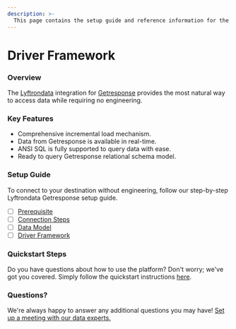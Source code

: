 ```yaml
---
description: >-
  This page contains the setup guide and reference information for the Getresponse source connector.
---
```


# Driver Framework

### Overview

The [Lyftrondata](https://www.lyftrondata.com/) integration for [Getresponse](https://www.lyftrondata.com/integration/marketing-analytics/getresponse/ ) provides the most natural way to access data while requiring no engineering.

### Key Features

* Comprehensive incremental load mechanism.
* Data from Getresponse is available in real-time.&#x20;
* ANSI SQL is fully supported to query data with ease.
* Ready to query Getresponse relational schema model.

### Setup Guide

To connect to your destination without engineering, follow our step-by-step Lyftrondata Getresponse setup guide.

* [ ] [Prerequisite](../prerequisite.md)
* [ ] [Connection Steps](../connection-steps.md)
* [ ] [Data Model](../data-model/erd.md)
* [ ] [Driver Framework](../driver-framework/)

### Quickstart Steps

Do you have questions about how to use the platform? Don't worry; we've got you covered. Simply follow the quickstart instructions [here](../driver-framework/README.md).

### Questions? <a href="#questions" id="questions"></a>

We're always happy to answer any additional questions you may have! [Set up a meeting with our data experts.](https://www.lyftrondata.com/book-a-meeting/)


